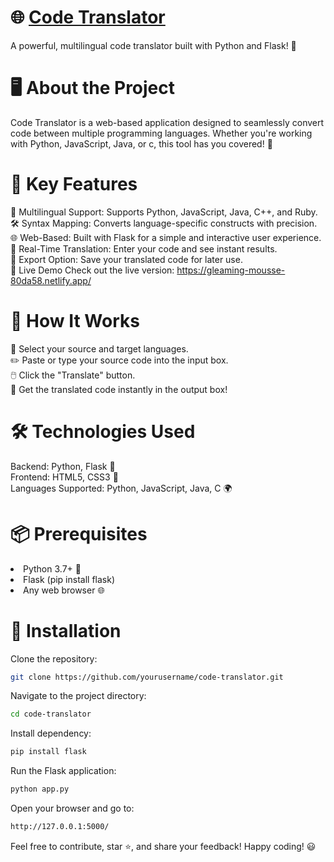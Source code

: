 # 🌐 [Code Translator](https://gleaming-mousse-80da58.netlify.app/)
A powerful, multilingual code translator built with Python and Flask! 🚀

# 🖥️ About the Project
Code Translator is a web-based application designed to seamlessly convert code between multiple programming languages. Whether you're working with Python, JavaScript, Java, or c, this tool has you covered! 🎉

# 🔑 Key Features
🌟 Multilingual Support: Supports Python, JavaScript, Java, C++, and Ruby.<br/>
🛠️ Syntax Mapping: Converts language-specific constructs with precision.<br/>
🌐 Web-Based: Built with Flask for a simple and interactive user experience.<br/>
📄 Real-Time Translation: Enter your code and see instant results.<br/>
💾 Export Option: Save your translated code for later use.<br/>
🚀 Live Demo
Check out the live version: https://gleaming-mousse-80da58.netlify.app/

# 🔄 How It Works
🌟 Select your source and target languages.<br/>
✏️ Paste or type your source code into the input box.<br/>
🖱️ Click the "Translate" button.<br/>
🎉 Get the translated code instantly in the output box!<br/>

# 🛠️ Technologies Used
Backend: Python, Flask 🐍<br/>
Frontend: HTML5, CSS3 🎨<br/>
Languages Supported: Python, JavaScript, Java, C 🌍

# 📦 Prerequisites
<li>Python 3.7+ 🐍</li>
<li>Flask (pip install flask)</li>
<li>Any web browser 🌐</li>

# 📝 Installation
Clone the repository:
```bash
git clone https://github.com/yourusername/code-translator.git
```

Navigate to the project directory:
```bash
cd code-translator
```

Install dependency:
```bash
pip install flask
```

Run the Flask application:
```bash
python app.py
```

Open your browser and go to:
```bash
http://127.0.0.1:5000/
```

Feel free to contribute, star ⭐, and share your feedback! Happy coding! 😃
